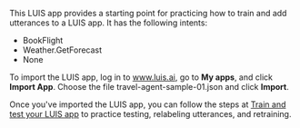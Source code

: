 This LUIS app provides a starting point for practicing how to train and add utterances to a LUIS app. It has the following intents:
 * BookFlight
 * Weather.GetForecast
 * None 

To import the LUIS app, log in to www.luis.ai, go to **My apps**, and click **Import App**. Choose the file travel-agent-sample-01.json and click **Import**. 

Once you've imported the LUIS app, you can follow the steps at [Train and test your LUIS app](https://docs.microsoft.com/en-us/azure/cognitive-services/LUIS/train-test#relabel-utterances-and-retrain) to practice testing, relabeling utterances, and retraining.
